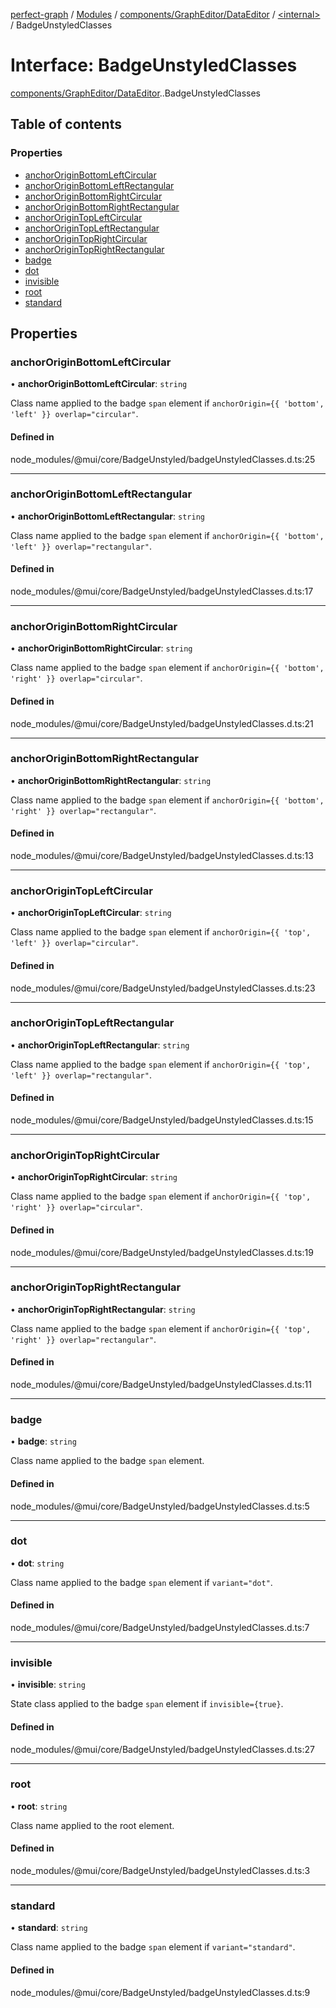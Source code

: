 [perfect-graph](../README.md) / [Modules](../modules.md) / [components/GraphEditor/DataEditor](../modules/components_GraphEditor_DataEditor.md) / [<internal\>](../modules/components_GraphEditor_DataEditor._internal_.md) / BadgeUnstyledClasses

# Interface: BadgeUnstyledClasses

[components/GraphEditor/DataEditor](../modules/components_GraphEditor_DataEditor.md).[<internal>](../modules/components_GraphEditor_DataEditor._internal_.md).BadgeUnstyledClasses

## Table of contents

### Properties

- [anchorOriginBottomLeftCircular](components_GraphEditor_DataEditor._internal_.BadgeUnstyledClasses.md#anchororiginbottomleftcircular)
- [anchorOriginBottomLeftRectangular](components_GraphEditor_DataEditor._internal_.BadgeUnstyledClasses.md#anchororiginbottomleftrectangular)
- [anchorOriginBottomRightCircular](components_GraphEditor_DataEditor._internal_.BadgeUnstyledClasses.md#anchororiginbottomrightcircular)
- [anchorOriginBottomRightRectangular](components_GraphEditor_DataEditor._internal_.BadgeUnstyledClasses.md#anchororiginbottomrightrectangular)
- [anchorOriginTopLeftCircular](components_GraphEditor_DataEditor._internal_.BadgeUnstyledClasses.md#anchororigintopleftcircular)
- [anchorOriginTopLeftRectangular](components_GraphEditor_DataEditor._internal_.BadgeUnstyledClasses.md#anchororigintopleftrectangular)
- [anchorOriginTopRightCircular](components_GraphEditor_DataEditor._internal_.BadgeUnstyledClasses.md#anchororigintoprightcircular)
- [anchorOriginTopRightRectangular](components_GraphEditor_DataEditor._internal_.BadgeUnstyledClasses.md#anchororigintoprightrectangular)
- [badge](components_GraphEditor_DataEditor._internal_.BadgeUnstyledClasses.md#badge)
- [dot](components_GraphEditor_DataEditor._internal_.BadgeUnstyledClasses.md#dot)
- [invisible](components_GraphEditor_DataEditor._internal_.BadgeUnstyledClasses.md#invisible)
- [root](components_GraphEditor_DataEditor._internal_.BadgeUnstyledClasses.md#root)
- [standard](components_GraphEditor_DataEditor._internal_.BadgeUnstyledClasses.md#standard)

## Properties

### anchorOriginBottomLeftCircular

• **anchorOriginBottomLeftCircular**: `string`

Class name applied to the badge `span` element if `anchorOrigin={{ 'bottom', 'left' }} overlap="circular"`.

#### Defined in

node_modules/@mui/core/BadgeUnstyled/badgeUnstyledClasses.d.ts:25

___

### anchorOriginBottomLeftRectangular

• **anchorOriginBottomLeftRectangular**: `string`

Class name applied to the badge `span` element if `anchorOrigin={{ 'bottom', 'left' }} overlap="rectangular"`.

#### Defined in

node_modules/@mui/core/BadgeUnstyled/badgeUnstyledClasses.d.ts:17

___

### anchorOriginBottomRightCircular

• **anchorOriginBottomRightCircular**: `string`

Class name applied to the badge `span` element if `anchorOrigin={{ 'bottom', 'right' }} overlap="circular"`.

#### Defined in

node_modules/@mui/core/BadgeUnstyled/badgeUnstyledClasses.d.ts:21

___

### anchorOriginBottomRightRectangular

• **anchorOriginBottomRightRectangular**: `string`

Class name applied to the badge `span` element if `anchorOrigin={{ 'bottom', 'right' }} overlap="rectangular"`.

#### Defined in

node_modules/@mui/core/BadgeUnstyled/badgeUnstyledClasses.d.ts:13

___

### anchorOriginTopLeftCircular

• **anchorOriginTopLeftCircular**: `string`

Class name applied to the badge `span` element if `anchorOrigin={{ 'top', 'left' }} overlap="circular"`.

#### Defined in

node_modules/@mui/core/BadgeUnstyled/badgeUnstyledClasses.d.ts:23

___

### anchorOriginTopLeftRectangular

• **anchorOriginTopLeftRectangular**: `string`

Class name applied to the badge `span` element if `anchorOrigin={{ 'top', 'left' }} overlap="rectangular"`.

#### Defined in

node_modules/@mui/core/BadgeUnstyled/badgeUnstyledClasses.d.ts:15

___

### anchorOriginTopRightCircular

• **anchorOriginTopRightCircular**: `string`

Class name applied to the badge `span` element if `anchorOrigin={{ 'top', 'right' }} overlap="circular"`.

#### Defined in

node_modules/@mui/core/BadgeUnstyled/badgeUnstyledClasses.d.ts:19

___

### anchorOriginTopRightRectangular

• **anchorOriginTopRightRectangular**: `string`

Class name applied to the badge `span` element if `anchorOrigin={{ 'top', 'right' }} overlap="rectangular"`.

#### Defined in

node_modules/@mui/core/BadgeUnstyled/badgeUnstyledClasses.d.ts:11

___

### badge

• **badge**: `string`

Class name applied to the badge `span` element.

#### Defined in

node_modules/@mui/core/BadgeUnstyled/badgeUnstyledClasses.d.ts:5

___

### dot

• **dot**: `string`

Class name applied to the badge `span` element if `variant="dot"`.

#### Defined in

node_modules/@mui/core/BadgeUnstyled/badgeUnstyledClasses.d.ts:7

___

### invisible

• **invisible**: `string`

State class applied to the badge `span` element if `invisible={true}`.

#### Defined in

node_modules/@mui/core/BadgeUnstyled/badgeUnstyledClasses.d.ts:27

___

### root

• **root**: `string`

Class name applied to the root element.

#### Defined in

node_modules/@mui/core/BadgeUnstyled/badgeUnstyledClasses.d.ts:3

___

### standard

• **standard**: `string`

Class name applied to the badge `span` element if `variant="standard"`.

#### Defined in

node_modules/@mui/core/BadgeUnstyled/badgeUnstyledClasses.d.ts:9
